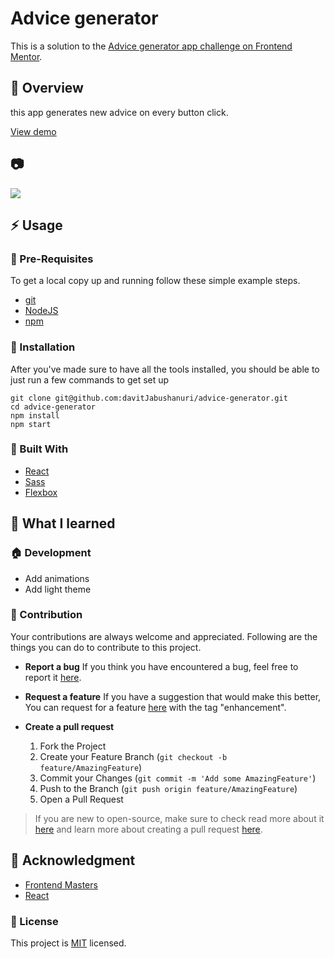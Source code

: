 # Advice generator

This is a solution to the [Advice generator app challenge on Frontend Mentor](https://www.frontendmentor.io/challenges/advice-generator-app-QdUG-13db).

## :beginner: Overview

this app generates new advice on every button click.

[View demo](https://davitjabushanuri.github.io/advice-generator/)

## :camera:

![](./templates/template.png)

## :zap: Usage

### :notebook: Pre-Requisites

To get a local copy up and running follow these simple example steps.

- [git](https://git-scm.com/)
- [NodeJS](https://nodejs.dev/)
- [npm](https://npmjscom/)

### :electric_plug: Installation

After you've made sure to have all the tools installed, you should be able to just run a few commands to get set up

```
git clone git@github.com:davitJabushanuri/advice-generator.git
cd advice-generator
npm install
npm start
```

### :hammer: Built With

- [React](reactjs.org)
- [Sass](https://sass-lang.com/)
- [Flexbox](https://css-tricks.com/snippets/css/a-guide-to-flexbox/)

## :book: What I learned

### :house: Development

- Add animations
- Add light theme

### 🤝 Contribution

Your contributions are always welcome and appreciated. Following are the things you can do to contribute to this project.

- **Report a bug**
  If you think you have encountered a bug, feel free to report it [here](https://github.com/davitJabushanuri/advice-generator/issues).
  <br/>
- **Request a feature**
  If you have a suggestion that would make this better, You can request for a feature [here](https://github.com/davitJabushanuri/advice-generator/issues) with the tag "enhancement".
  <br/>

- **Create a pull request**

  1. Fork the Project
  2. Create your Feature Branch (`git checkout -b feature/AmazingFeature`)
  3. Commit your Changes (`git commit -m 'Add some AmazingFeature'`)
  4. Push to the Branch (`git push origin feature/AmazingFeature`)
  5. Open a Pull Request
     <br/>

> If you are new to open-source, make sure to check read more about it [here](https://www.digitalocean.com/community/tutorial_series/an-introduction-to-open-source) and learn more about creating a pull request [here](https://www.digitalocean.com/community/tutorials/how-to-create-a-pull-request-on-github).

## :star2: Acknowledgment

- [Frontend Masters](https://www.frontendmentor.io/home)
- [React](reactjs.org)

### 📝 License

This project is [MIT]() licensed.
